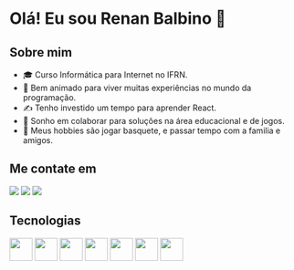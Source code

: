 # Olá! Eu sou Renan Balbino 👋 
## Sobre mim

- 🎓 Curso Informática para Internet no IFRN. 
- 💾 Bem animado para viver muitas experiências no mundo da programação.
- ✍️ Tenho investido um tempo para aprender React. 
- 💭 Sonho em colaborar para soluções na área educacional e de jogos. 
- 🏀 Meus hobbies são jogar basquete, e passar tempo com a familia e amigos. 

## Me contate em
<div> 
  <a href="https://instagram.com/renan_bm_" target="_blank"><img src="https://img.shields.io/badge/-Instagram-%23E4405F?style=for-the-badge&logo=instagram&logoColor=white" target="_blank"></a>
  <a href = "mailto:renan.balbino56@gmail.com"><img src="https://img.shields.io/badge/-Gmail-%23333?style=for-the-badge&logo=gmail&logoColor=white" target="_blank"></a>
  <a href="https://www.linkedin.com/in/renan-balbino-0a1148272/a" target="_blank"><img src="https://img.shields.io/badge/-LinkedIn-%230077B5?style=for-the-badge&logo=linkedin&logoColor=white" target="_blank"></a> 
  
</div>

## Tecnologias 
<div>
  <img src="https://cdn.jsdelivr.net/gh/devicons/devicon/icons/csharp/csharp-original.svg" height="40"/>
  <img src="https://cdn.jsdelivr.net/gh/devicons/devicon/icons/html5/html5-original.svg" height="40"/>
  <img src="https://cdn.jsdelivr.net/gh/devicons/devicon/icons/css3/css3-original.svg" height="40"/>
  <img src="https://cdn.jsdelivr.net/gh/devicons/devicon/icons/javascript/javascript-original.svg" height="40"/>
  <img src="https://cdn.jsdelivr.net/gh/devicons/devicon/icons/figma/figma-original.svg" height="40"/>
  <img src="https://cdn.jsdelivr.net/gh/devicons/devicon/icons/python/python-original.svg" height="40"/>
  <img src="https://cdn.jsdelivr.net/gh/devicons/devicon@latest/icons/php/php-original.svg" height="40" />

</div>

### 
<!-- <div >
  <img align="center" height="180em" src="https://github-readme-stats-balbii.vercel.app/api?username=balbii&repo=github-readme-stats&theme=dracula" />
  <img align="center" height="180em" src="https://github-readme-stats-balbii.vercel.app/api/top-langs/?username=balbii&layout=compact&langs_count=16&theme=dracula" />
</div> -->
